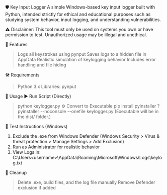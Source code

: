 🛡️ Key Input Logger
A simple Windows-based key input logger built with Python, intended strictly for ethical and educational purposes such as studying system behavior, input logging, and understanding vulnerabilities.

⚠️ Disclaimer:
This tool must only be used on systems you own or have permission to test. Unauthorized usage may be illegal and unethical.

📁 Features
>Logs all keystrokes using pynput
>Saves logs to a hidden file in AppData
>Realistic simulation of keylogging behavior
>Includes error handling and file hiding

🛠️ Requirements
>Python 3.x
>Libraries: pynput

🚀 Usage
▶️ Run Script (Directly)
>python keylogger.py
⚙️ Convert to Executable
>pip install pyinstaller
?pyinstaller --noconsole --onefile keylogger.py
(Executable will be in the dist/ folder.)

🧪 Test Instructions (Windows)
1. Exclude the .exe from Windows Defender
   (Windows Security > Virus & threat protection > Manage Settings > Add Exclusion)
2. Run as Administrator for realistic behavior
3. View Logs in:
   C:\Users\<username>\AppData\Roaming\Microsoft\Windows\Logs\keylog.txt
   
🧼 Cleanup
>Delete .exe, build files, and the log file manually
>Remove Defender exclusion if added
